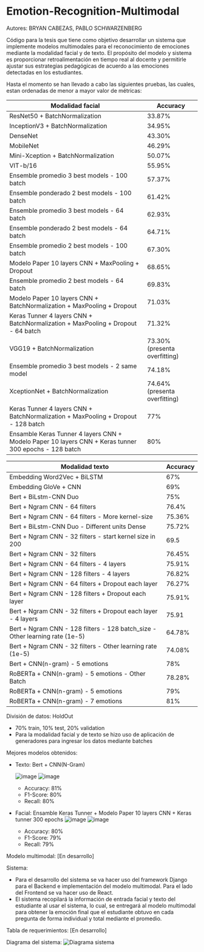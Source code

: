 # Emotion-Recognition-Multimodal

Autores: BRYAN CABEZAS, PABLO SCHWARZENBERG

Código para la tesis que tiene como objetivo desarrollar un sistema que implemente modelos multimodales para el reconocimiento de emociones mediante la modalidad facial y de texto. El propósito del modelo y sistema es proporcionar retroalimentación en tiempo real al docente y permitirle ajustar sus estrategias pedagógicas de acuerdo a las emociones detectadas en los estudiantes.


Hasta el momento se han llevado a cabo las siguientes pruebas, las cuales, estan ordenadas de menor a mayor valor de métricas:


| Modalidad facial  |  Accuracy |
| ------------- | ------------- |
| ResNet50 + BatchNormalization   | 33.87%  |
| InceptionV3 + BatchNormalization   | 34.95%  |
| DenseNet  | 43.30%  |
| MobileNet  | 46.29%  |
| Mini-Xception + BatchNormalization   | 50.07% |
| VIT-b/16  | 55.95% |
| Ensemble promedio 3 best models - 100 batch | 57.37%  |
| Ensemble ponderado 2 best models - 100 batch | 61.42%  |
| Ensemble promedio 3 best models - 64 batch | 62.93%  |
| Ensemble ponderado 2 best models - 64 batch | 64.71%  |
| Ensemble promedio 2 best models - 100 batch | 67.30%  |
| Modelo Paper 10 layers CNN + MaxPooling + Dropout   | 68.65% |
| Ensemble promedio 2 best models - 64 batch | 69.83%  |
| Modelo Paper 10 layers CNN + BatchNormalization + MaxPooling + Dropout   | 71.03%  |
| Keras Tunner 4 layers CNN + BatchNormalization + MaxPooling + Dropout - 64 batch | 71.32% |
| VGG19 + BatchNormalization   | 73.30% (presenta overfitting) | 
| Ensemble promedio 3 best models - 2 same model | 74.18%  |
| XceptionNet + BatchNormalization  | 74.64% (presenta overfitting)  |
| Keras Tunner 4 layers CNN + BatchNormalization + MaxPooling + Dropout - 128 batch | 77%
| Ensamble Keras Tunner 4 layers CNN +  Modelo Paper 10 layers CNN + Keras tunner 300 epochs - 128 batch | 80% |





| Modalidad texto  |  Accuracy |
| ------------- | ------------- |
| Embedding Word2Vec + BiLSTM   | 67%  |
| Embedding GloVe + CNN   | 69%  |
| Bert + BiLstm-CNN Duo   |  75% |
| Bert + Ngram CNN - 64 filters  | 76.4% |
| Bert + Ngram CNN - 64 filters - More kernel-size | 75.36% |
| Bert + BiLstm-CNN Duo - Different units Dense | 75.72% |
| Bert + Ngram CNN - 32 filters - start kernel size in 200 | 69.5 |
| Bert + Ngram CNN - 32 filters | 76.45% |
| Bert + Ngram CNN - 64 filters - 4 layers | 75.91% |
| Bert + Ngram CNN - 128 filters - 4 layers | 76.82% |
| Bert + Ngram CNN - 64 filters + Dropout each layer | 76.27% |
| Bert + Ngram CNN - 128 filters + Dropout each layer | 75.91% | 
| Bert + Ngram CNN - 32 filters + Dropout each layer - 4 layers | 75.91 |
| Bert + Ngram CNN - 128 filters - 128 batch_size - Other learning rate (1e-5) | 64.78% |
| Bert + Ngram CNN - 32 filters - Other learning rate (1e-5) | 74.08% |
| Bert + CNN(n-gram) - 5 emotions  | 78% |
| RoBERTa + CNN(n-gram) - 5 emotions - Other Batch | 78.28% |
| RoBERTa + CNN(n-gram) - 5 emotions  | 79% |
| RoBERTa + CNN(n-gram) - 7 emotions  | 81% |


División de datos: HoldOut
- 70% train, 10% test, 20% validation
- Para la modalidad facial y de texto se hizo uso de aplicación de generadores para ingresar los datos mediante batches

Mejores modelos obtenidos:
- Texto: Bert + CNN(N-Gram)
  
  ![image](https://github.com/BryanBACS/Emotion-Recognition-Multimodal/assets/124418262/76d1e06c-634e-4bbf-bee7-8e982e899250)
  ![image](https://github.com/BryanBACS/Emotion-Recognition-Multimodal/assets/124418262/a97c2c28-25c3-42f7-8695-a8e16cf05fe1)
  - Accuracy: 81%
  - F1-Score: 80%
  - Recall: 80%


- Facial: Ensamble Keras Tunner +  Modelo Paper 10 layers CNN + Keras tunner 300 epochs
  ![image](https://github.com/BryanBACS/Emotion-Recognition-Multimodal/assets/124418262/3ed61ba9-c3c4-4794-807c-b1bc03138074)
  ![image](https://github.com/BryanBACS/Emotion-Recognition-Multimodal/assets/124418262/218df3c6-04bd-40c2-8a1f-8b63ca3445ee)
  - Accuracy: 80%
  - F1-Score: 79%
  - Recall: 79%


 
Modelo multimodal: [En desarrollo]

Sistema:
- Para el desarrollo del sistema se va hacer uso del framework Django para el Backend e implementación del modelo multimodal. Para el lado del Frontend se va hacer uso de React.
- El sistema recopilará la información de entrada facial y texto del estudiante al usar el sistema, lo cual, se entregará al modelo multimodal para obtener la emoción final que el estudiante obtuvo en cada pregunta de forma individual y total mediante el promedio.

Tabla de requerimientos: [En desarrollo]

Diagrama del sistema: ![Diagrama sistema](https://github.com/BryanBACS/Emotion-Recognition-Multimodal/assets/124418262/bf9153c4-5603-4861-a879-ea89985cc933) 



